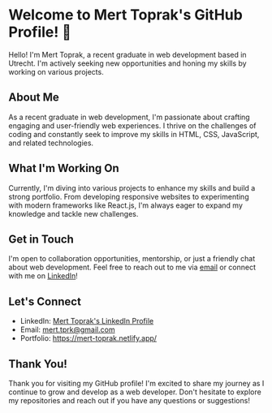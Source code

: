 # Welcome to Mert Toprak's GitHub Profile! 👋

Hello! I'm Mert Toprak, a recent graduate in web development based in Utrecht. I'm actively seeking new opportunities and honing my skills by working on various projects.

## About Me

As a recent graduate in web development, I'm passionate about crafting engaging and user-friendly web experiences. I thrive on the challenges of coding and constantly seek to improve my skills in HTML, CSS, JavaScript, and related technologies.

## What I'm Working On

Currently, I'm diving into various projects to enhance my skills and build a strong portfolio. From developing responsive websites to experimenting with modern frameworks like React.js, I'm always eager to expand my knowledge and tackle new challenges.

## Get in Touch

I'm open to collaboration opportunities, mentorship, or just a friendly chat about web development. Feel free to reach out to me via [email](mailto:mert.tprk@example.com) or connect with me on [LinkedIn](https://www.linkedin.com/in/mert-toprak)!

## Let's Connect

- LinkedIn: [Mert Toprak's LinkedIn Profile](https://www.linkedin.com/in/mert-toprak)
- Email: mert.tprk@gmail.com
- Portfolio: https://mert-toprak.netlify.app/

## Thank You!

Thank you for visiting my GitHub profile! I'm excited to share my journey as I continue to grow and develop as a web developer. Don't hesitate to explore my repositories and reach out if you have any questions or suggestions!
